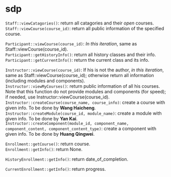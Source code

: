 # sdp
`Staff::viewCatagories()`: return all catagories and their _open_ courses. <br>
`Staff::viewCourse(course_id)`: return all public information of the specified course. <br>

`Participant::viewCourse(course_id)`: _In this iteration_, same as Staff::viewCourse(course_id). <br>
`Participant::getHistoryInfo()`: return all history classes and their info. <br>
`Participant::getCurrentInfo()`: return the current class and its info.<br>

`Instructor::viewCourse(course_id)`: If his is not the author, _in this iteration_, same as Staff::viewCourse(course_id); otherwise return all information (including modules and components). <br>
`Instructor::viewMyCourses()`: return public information of all his courses. Note that this function do not provide modules and components (for speed); if needed, use Instructor::viewCourse(course_id). <br>
`Instructor::createCourse(course_name, course_info)`: create a course with given info. To be done by __Wang Haicheng__. <br>
`Instructor::createModule(course_id, module_name)`: create a module with given info. To be done by __Yan Kai__. <br>
`Instructor::createComponent(module_id, component_name, component_content, component_content_type)`: create a component with given info. To be done by __Huang Qingwei__. <br>

`Enrollment::getCourse()`: return course.<br>
`Enrollment::getInfo()`: return None.<br>

`HistoryEnrollment::getInfo()`: return date_of_completion.<br>

`CurrentEnrollment::getInfo()`: return progress.<br>
